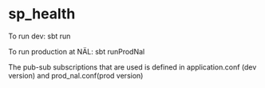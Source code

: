# sp_health

To run dev: sbt run

To run production at NÄL: sbt runProdNal

The pub-sub subscriptions that are used is defined in application.conf (dev version) and prod_nal.conf(prod version)
